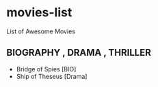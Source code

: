 # movies-list
List of Awesome Movies 
## BIOGRAPHY , DRAMA , THRILLER 
* Bridge of Spies 	[BIO]
* Ship of Theseus 	[Drama]
